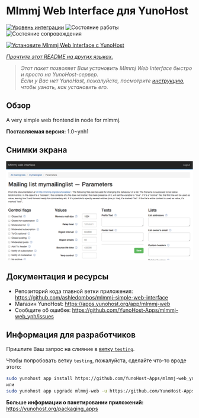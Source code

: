 <!--
Важно: этот README был автоматически сгенерирован <https://github.com/YunoHost/apps/tree/master/tools/readme_generator>
Он НЕ ДОЛЖЕН редактироваться вручную.
-->

# Mlmmj Web Interface для YunoHost

[![Уровень интеграции](https://dash.yunohost.org/integration/mlmmj-web.svg)](https://ci-apps.yunohost.org/ci/apps/mlmmj-web/) ![Состояние работы](https://ci-apps.yunohost.org/ci/badges/mlmmj-web.status.svg) ![Состояние сопровождения](https://ci-apps.yunohost.org/ci/badges/mlmmj-web.maintain.svg)

[![Установите Mlmmj Web Interface с YunoHost](https://install-app.yunohost.org/install-with-yunohost.svg)](https://install-app.yunohost.org/?app=mlmmj-web)

*[Прочтите этот README на других языках.](./ALL_README.md)*

> *Этот пакет позволяет Вам установить Mlmmj Web Interface быстро и просто на YunoHost-сервер.*  
> *Если у Вас нет YunoHost, пожалуйста, посмотрите [инструкцию](https://yunohost.org/install), чтобы узнать, как установить его.*

## Обзор

A very simple web frontend in node for mlmmj.

**Поставляемая версия:** 1.0~ynh1

## Снимки экрана

![Снимок экрана Mlmmj Web Interface](./doc/screenshots/screenshot.png)

## Документация и ресурсы

- Репозиторий кода главной ветки приложения: <https://github.com/ashledombos/mlmmj-simple-web-interface>
- Магазин YunoHost: <https://apps.yunohost.org/app/mlmmj-web>
- Сообщите об ошибке: <https://github.com/YunoHost-Apps/mlmmj-web_ynh/issues>

## Информация для разработчиков

Пришлите Ваш запрос на слияние в [ветку `testing`](https://github.com/YunoHost-Apps/mlmmj-web_ynh/tree/testing).

Чтобы попробовать ветку `testing`, пожалуйста, сделайте что-то вроде этого:

```bash
sudo yunohost app install https://github.com/YunoHost-Apps/mlmmj-web_ynh/tree/testing --debug
или
sudo yunohost app upgrade mlmmj-web -u https://github.com/YunoHost-Apps/mlmmj-web_ynh/tree/testing --debug
```

**Больше информации о пакетировании приложений:** <https://yunohost.org/packaging_apps>
